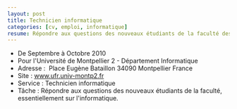 ```yaml
---
layout: post
title: Technicien informatique
categories: [cv, emploi, informatique]
resume: Répondre aux questions des nouveaux étudiants de la faculté des sciences de Montpellier, essentiellement sur l'informatique.
---
```

* De Septembre à Octobre 2010
* Pour l'Université de Montpellier 2 - Département Informatique
* Adresse : ­ Place Eugène Bataillon­ 34090­ Montpellier­ France
* Site : <a href="http://www.ufr.univ-montp2.fr" target="_blank">www.ufr.univ-montp2.fr</a>
* Service : Technicien informatique­
* Tâche : Répondre aux questions des nouveaux étudiants de la faculté, essentiellement sur l'informatique.